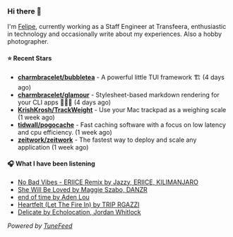 ### Hi there 👋

I'm [Felipe](https://felipevm.com), currently working as a Staff Engineer at Transfeera, enthusiastic in technology and occasionally write about my experiences. Also a hobby photographer.

#### ⭐ Recent Stars
- **[charmbracelet/bubbletea](https://github.com/charmbracelet/bubbletea)** - A powerful little TUI framework 🏗 (4 days ago)
- **[charmbracelet/glamour](https://github.com/charmbracelet/glamour)** - Stylesheet-based markdown rendering for your CLI apps 💇🏻‍♀️ (4 days ago)
- **[KrishKrosh/TrackWeight](https://github.com/KrishKrosh/TrackWeight)** - Use your Mac trackpad as a weighing scale (1 week ago)
- **[tidwall/pogocache](https://github.com/tidwall/pogocache)** - Fast caching software with a focus on low latency and cpu efficiency. (1 week ago)
- **[zeitwork/zeitwork](https://github.com/zeitwork/zeitwork)** - The fastest way to deploy and scale any application (1 week ago)

#### 🎧 What I have been listening
- [No Bad Vibes - ERIICE Remix by Jazzy, ERIICE, KILIMANJARO](https://open.spotify.com/track/6gwYieTnrOoVYl5nQ42pSq)
- [She Will Be Loved by Maggie Szabo, DANZR](https://open.spotify.com/track/40P6esPzbEV4IxGL4sRR4Z)
- [end of time by Aden Lou](https://open.spotify.com/track/4Afvn5sFEU1Ch377rXf7F1)
- [Heartfelt (Let The Fire In) by TRIP RGAZZI](https://open.spotify.com/track/2QM4kcnuayYjtE1tp8xYPC)
- [Delicate by Echolocation, Jordan Whitlock](https://open.spotify.com/track/1JdfqnBhfePNrRCs0xvKNn)

_Powered by [TuneFeed](https://tunefeed.app?ref=github.com)_
